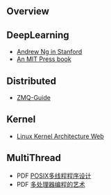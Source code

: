 ## Overview

## DeepLearning

* [Andrew Ng in Stanford](http://deeplearning.stanford.edu/wiki/index.php/UFLDL%E6%95%99%E7%A8%8B)
* [An MIT Press book](http://www.deeplearningbook.org/)

## Distributed

* [ZMQ-Guide](http://zguide.zeromq.org/page:all)

## Kernel

* [Linux Kernel Architecture Web](http://www.tldp.org/LDP/tlk/tlk-toc.html)

## MultiThread

* PDF [POSIX多线程程序设计](http://pan.baidu.com/s/1dFfUbCH)
* PDF [多处理器编程的艺术](http://pan.baidu.com/s/1geQqSJT)
